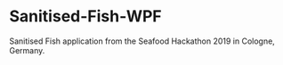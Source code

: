# Sanitised-Fish-WPF
Sanitised Fish application from the Seafood Hackathon 2019 in Cologne, Germany.
